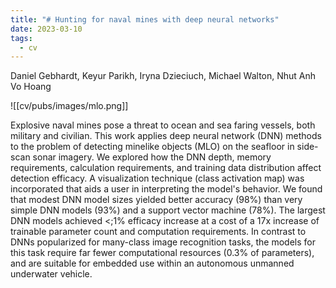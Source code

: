 ```yaml
---
title: "# Hunting for naval mines with deep neural networks"
date: 2023-03-10
tags:
  - cv
---
```

Daniel Gebhardt, Keyur Parikh, Iryna Dzieciuch, Michael Walton, Nhut Anh Vo Hoang

![[cv/pubs/images/mlo.png]]

Explosive naval mines pose a threat to ocean and sea faring vessels, both military and civilian. This work applies deep neural network (DNN) methods to the problem of detecting minelike objects (MLO) on the seafloor in side-scan sonar imagery. We explored how the DNN depth, memory requirements, calculation requirements, and training data distribution affect detection efficacy. A visualization technique (class activation map) was incorporated that aids a user in interpreting the model's behavior. We found that modest DNN model sizes yielded better accuracy (98%) than very simple DNN models (93%) and a support vector machine (78%). The largest DNN models achieved <;1% efficacy increase at a cost of a 17x increase of trainable parameter count and computation requirements. In contrast to DNNs popularized for many-class image recognition tasks, the models for this task require far fewer computational resources (0.3% of parameters), and are suitable for embedded use within an autonomous unmanned underwater vehicle.